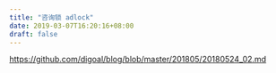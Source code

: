 ```yaml
---
title: "咨询锁 adlock"
date: 2019-03-07T16:20:16+08:00
draft: false
---
```


https://github.com/digoal/blog/blob/master/201805/20180524_02.md


